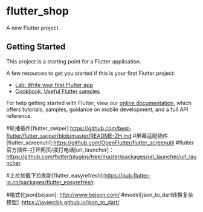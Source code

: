 # flutter_shop

A new Flutter project.

## Getting Started

This project is a starting point for a Flutter application.

A few resources to get you started if this is your first Flutter project:

- [Lab: Write your first Flutter app](https://flutter.dev/docs/get-started/codelab)
- [Cookbook: Useful Flutter samples](https://flutter.dev/docs/cookbook)

For help getting started with Flutter, view our
[online documentation](https://flutter.dev/docs), which offers tutorials,
samples, guidance on mobile development, and a full API reference.

#轮播插件[flutter_swiper]:https://github.com/best-flutter/flutter_swiper/blob/master/README-ZH.md
#屏幕适配插件[flutter_screenutil]:https://github.com/OpenFlutter/flutter_screenutil
#flutter官方插件-打开网页/拨打电话[url_launcher]：https://github.com/flutter/plugins/tree/master/packages/url_launcher/url_launcher

#上拉加载下拉刷新[flutter_easyrefresh]:https://pub.flutter-io.cn/packages/flutter_easyrefresh

#格式化json[bejson]: http://www.bejson.com/
#model[json_to_dart转换复杂模型] :https://javiercbk.github.io/json_to_dart/